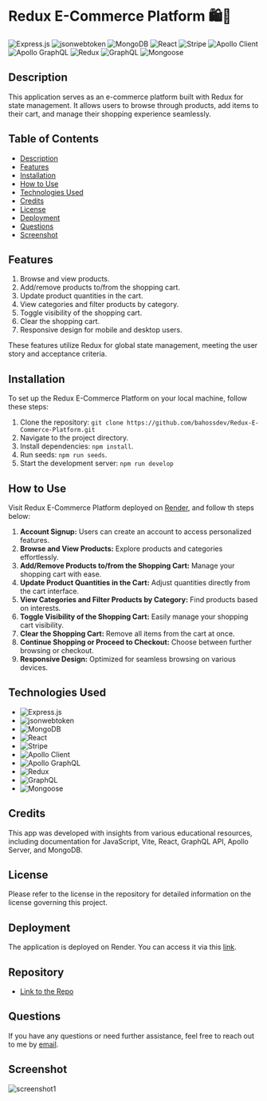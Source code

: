 # Redux E-Commerce Platform 🛍️🛒

![Express.js](https://img.shields.io/badge/Express.js-000000?style=for-the-badge&logo=express&logoColor=white)
![jsonwebtoken](https://img.shields.io/badge/jsonwebtoken-000000?style=for-the-badge&logo=json-web-tokens&logoColor=white)
![MongoDB](https://img.shields.io/badge/MongoDB-4EA94B?style=for-the-badge&logo=mongodb&logoColor=white)
![React](https://img.shields.io/badge/React-61DAFB?style=for-the-badge&logo=react&logoColor=white)
![Stripe](https://img.shields.io/badge/Stripe-008CDD?style=for-the-badge&logo=stripe&logoColor=white)
![Apollo Client](https://img.shields.io/badge/Apollo_Client-311C87?style=for-the-badge&logo=apollo&logoColor=white)
![Apollo GraphQL](https://img.shields.io/badge/Apollo_Server-8B89CC?style=for-the-badge&logo=apollo-graphql&logoColor=white)
![Redux](https://img.shields.io/badge/Redux-764ABC?style=for-the-badge&logo=redux&logoColor=white)
![GraphQL](https://img.shields.io/badge/GraphQL-E10098?style=for-the-badge&logo=graphql&logoColor=white)
![Mongoose](https://img.shields.io/badge/Mongoose-880000?style=for-the-badge&logo=mongoose&logoColor=white)

## Description
This application serves as an e-commerce platform built with Redux for state management. It allows users to browse through products, add items to their cart, and manage their shopping experience seamlessly.

## Table of Contents

- [Description](#description)
- [Features](#features)
- [Installation](#installation)
- [How to Use](#how-to-use)
- [Technologies Used](#technologies-used)
- [Credits](#credits)
- [License](#license)
- [Deployment](#deployment)
- [Questions](#questions)
- [Screenshot](#screenshot)

## Features

1.  Browse and view products.
2.  Add/remove products to/from the shopping cart.
3.  Update product quantities in the cart.
4.  View categories and filter products by category.
5.  Toggle visibility of the shopping cart.
6.  Clear the shopping cart.
7.  Responsive design for mobile and desktop users.

These features utilize Redux for global state management, meeting the user story and acceptance criteria.


## Installation

To set up the Redux E-Commerce Platform on your local machine, follow these steps:
1.  Clone the repository: `git clone https://github.com/bahossdev/Redux-E-Commerce-Platform.git`
2.  Navigate to the project directory.
3.  Install dependencies: `npm install`.
4.  Run seeds: `npm run seeds`.
5.  Start the development server: `npm run develop`

## How to Use

Visit Redux E-Commerce Platform deployed on [Render](https://redux-e-commerce-platform.onrender.com), and follow th steps below:

1.  **Account Signup:** Users can create an account to access personalized features.
2.  **Browse and View Products:** Explore products and categories effortlessly.
3.  **Add/Remove Products to/from the Shopping Cart:** Manage your shopping cart with ease.
4.  **Update Product Quantities in the Cart:** Adjust quantities directly from the cart interface.
5.  **View Categories and Filter Products by Category:** Find products based on interests.
6.  **Toggle Visibility of the Shopping Cart:** Easily manage your shopping cart visibility.
7.  **Clear the Shopping Cart:** Remove all items from the cart at once.
8.  **Continue Shopping or Proceed to Checkout:** Choose between further browsing or checkout.
9.  **Responsive Design:** Optimized for seamless browsing on various devices.

## Technologies Used

- ![Express.js](https://img.shields.io/badge/Express.js-000000?style=for-the-badge&logo=express&logoColor=white)
- ![jsonwebtoken](https://img.shields.io/badge/jsonwebtoken-000000?style=for-the-badge&logo=json-web-tokens&logoColor=white)
- ![MongoDB](https://img.shields.io/badge/MongoDB-4EA94B?style=for-the-badge&logo=mongodb&logoColor=white)
- ![React](https://img.shields.io/badge/React-61DAFB?style=for-the-badge&logo=react&logoColor=white)
- ![Stripe](https://img.shields.io/badge/Stripe-008CDD?style=for-the-badge&logo=stripe&logoColor=white)
- ![Apollo Client](https://img.shields.io/badge/Apollo_Client-311C87?style=for-the-badge&logo=apollo&logoColor=white)
- ![Apollo GraphQL](https://img.shields.io/badge/Apollo_Server-8B89CC?style=for-the-badge&logo=apollo-graphql&logoColor=white)
- ![Redux](https://img.shields.io/badge/Redux-764ABC?style=for-the-badge&logo=redux&logoColor=white)
- ![GraphQL](https://img.shields.io/badge/GraphQL-E10098?style=for-the-badge&logo=graphql&logoColor=white)
- ![Mongoose](https://img.shields.io/badge/Mongoose-880000?style=for-the-badge&logo=mongoose&logoColor=white)


## Credits

This app was developed with insights from various educational resources, including documentation for JavaScript, Vite, React, GraphQL API, Apollo Server, and MongoDB.


## License

Please refer to the license in the repository for detailed information on the license governing this project.

## Deployment

The application is deployed on Render. You can access it via this [link](https://redux-e-commerce-platform.onrender.com).

## Repository

- [Link to the Repo](https://github.com/bahossdev/Redux-E-Commerce-Platform.git)

## Questions

If you have any questions or need further assistance, feel free to reach out to me by [email](mailto:bahoss.dev@gmail.com).

## Screenshot
![screenshot1](https://github.com/bahossdev/Redux-E-Commerce-Platform/assets/148646212/51cdf1fd-03cc-416c-b6cb-83b12404cad9)

